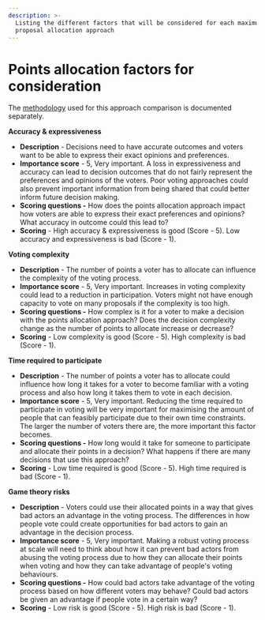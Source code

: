 ```yaml
---
description: >-
  Listing the different factors that will be considered for each maximum
  proposal allocation approach
---
```


# Points allocation factors for consideration

The [methodology](https://docs.treasuries.io/analysis/approach-comparison-methodology) used for this approach comparison is documented separately.



**Accuracy & expressiveness**

* **Description** - Decisions need to have accurate outcomes and voters want to be able to express their exact opinions and preferences.
* **Importance score** - 5, Very important. A loss in expressiveness and accuracy can lead to decision outcomes that do not fairly represent the preferences and opinions of the voters. Poor voting approaches could also prevent important information from being shared that could better inform future decision making.
* **Scoring questions -** How does the points allocation approach impact how voters are able to express their exact preferences and opinions? What accuracy in outcome could this lead to?
* **Scoring** - High accuracy & expressiveness is good (Score - 5). Low accuracy and expressiveness is bad (Score - 1).



**Voting complexity**

* **Description** - The number of points a voter has to allocate can influence the complexity of the voting process.
* **Importance score** - 5, Very important. Increases in voting complexity could lead to a reduction in participation. Voters might not have enough capacity to vote on many proposals if the complexity is too high.
* **Scoring questions -** How complex is it for a voter to make a decision with the points allocation approach? Does the decision complexity change as the number of points to allocate increase or decrease?
* **Scoring** - Low complexity is good (Score - 5). High complexity is bad (Score - 1).



**Time required to participate**

* **Description** - The number of points a voter has to allocate could influence how long it takes for a voter to become familiar with a voting process and also how long it takes them to vote in each decision.
* **Importance score** - 5, Very important. Reducing the time required to participate in voting will be very important for maximising the amount of people that can feasibly participate due to their own time constraints. The larger the number of voters there are, the more important this factor becomes.
* **Scoring questions -** How long would it take for someone to participate and allocate their points in a decision? What happens if there are many decisions that use this approach?
* **Scoring** - Low time required is good (Score - 5). High time required is bad (Score - 1).



**Game theory risks**

* **Description** - Voters could use their allocated points in a way that gives bad actors an advantage in the voting process. The differences in how people vote could create opportunities for bad actors to gain an advantage in the decision process.
* **Importance score** - 5, Very important. Making a robust voting process at scale will need to think about how it can prevent bad actors from abusing the voting process due to how they can allocate their points when voting and how they can take advantage of people's voting behaviours.
* **Scoring questions -** How could bad actors take advantage of the voting process based on how different voters may behave? Could bad actors be given an advantage if people vote in a certain way?
* **Scoring** - Low risk is good (Score - 5). High risk is bad (Score - 1).
